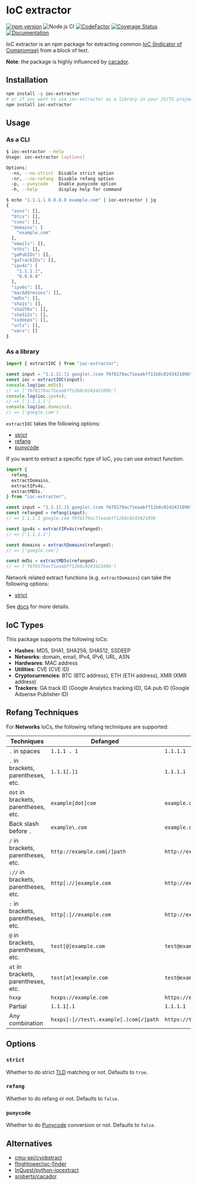 # IoC extractor

[![npm version](https://badge.fury.io/js/ioc-extractor.svg)](https://badge.fury.io/js/ioc-extractor)
![Node.js CI](https://github.com/ninoseki/ioc-extractor/workflows/Node.js%20CI/badge.svg)
[![CodeFactor](https://www.codefactor.io/repository/github/ninoseki/ioc-extractor/badge)](https://www.codefactor.io/repository/github/ninoseki/ioc-extractor)
[![Coverage Status](https://coveralls.io/repos/github/ninoseki/ioc-extractor/badge.svg)](https://coveralls.io/github/ninoseki/ioc-extractor)
[![Documentation](https://img.shields.io/badge/docs-latest-brightgreen.svg)](https://ninoseki.github.io/ioc-extractor/)

IoC extractor is an npm package for extracting common [IoC (Indicator of Compromise)](https://en.wikipedia.org/wiki/Indicator_of_compromise) from a block of text.

**Note**: the package is highly influenced by [cacador](https://github.com/sroberts/cacador).

## Installation

```sh
npm install -g ioc-extractor
# or if you want to use ioc-extractor as a library in your JS/TS project
npm install ioc-extractor
```

## Usage

### As a CLI

```bash
$ ioc-extractor --help
Usage: ioc-extractor [options]

Options:
  -ns, --no-strict  Disable strict option
  -nr, --no-refang  Disable refang option
  -p, --punycode    Enable punycode option
  -h, --help        display help for command
```

```bash
$ echo "1.1.1.1 8.8.8.8 example.com" | ioc-extractor | jq
{
  "asns": [],
  "btcs": [],
  "cves": [],
  "domains": [
    "example.com"
  ],
  "emails": [],
  "eths": [],
  "gaPubIDs": [],
  "gaTrackIDs": [],
  "ipv4s": [
    "1.1.1.1",
    "8.8.8.8"
  ],
  "ipv6s": [],
  "macAddresses": [],
  "md5s": [],
  "sha1s": [],
  "sha256s": [],
  "sha512s": [],
  "ssdeeps": [],
  "urls": [],
  "xmrs": []
}
```

### As a library

```ts
import { extractIOC } from "ioc-extractor";

const input = "1.1.1[.]1 google(.)com f6f8179ac71eaabff12b8c024342109b";
const ioc = extractIOC(input);
console.log(ioc.md5s);
// => ['f6f8179ac71eaabff12b8c024342109b']
console.log(ioc.ipv4s);
// => ['1.1.1.1']
console.log(ioc.domains);
// => ['google.com']
```

`extractIOC` takes the following options:

- [strict](#strict)
- [refang](#refang)
- [punycode](#punycode)

If you want to extract a specific type of IoC, you can use extract function.

```ts
import {
  refang,
  extractDomains,
  extractIPv4s,
  extractMD5s,
} from "ioc-extractor";

const input = "1.1.1[.]1 google(.)com f6f8179ac71eaabff12b8c024342109b";
const refanged = refang(input);
// => 1.1.1.1 google.com f6f8179ac71eaabff12b8c024342109b

const ipv4s = extractIPv4s(refanged);
// => ['1.1.1.1']

const domains = extractDomains(refanged);
// => ['google.com']

const md5s = extractMD5s(refanged);
// => ['f6f8179ac71eaabff12b8c024342109b']
```

Network related extract functions (e.g. `extractDomains`) can take the following options:

- [strict](#strict)

See [docs](https://ninoseki.github.io/ioc-extractor/) for more details.

## IoC Types

This package supports the following IoCs:

- **Hashes**: MD5, SHA1, SHA256, SHA512, SSDEEP
- **Networks**: domain, email, IPv4, IPv6, URL, ASN
- **Hardwares**: MAC address
- **Utilities**: CVE (CVE ID)
- **Cryptocurrencies**: BTC (BTC address), ETH (ETH address), XMR (XMR address)
- **Trackers**: GA track ID (Google Analytics tracking ID), GA pub ID (Google Adsense Publisher ID)

## Refang Techniques

For **Networks** IoCs, the following refang techniques are supported:

| Techniques                           | Defanged                               | Refanged                        |
| ------------------------------------ | -------------------------------------- | ------------------------------- |
| `.` in spaces                        | `1.1.1 . 1`                            | `1.1.1.1`                       |
| `.` in brackets, parentheses, etc.   | `1.1.1[.]1`                            | `1.1.1.1`                       |
| `dot` in brackets, parentheses, etc. | `example[dot]com`                      | `example.com`                   |
| Back slash before `.`                | `example\.com`                         | `example.com`                   |
| `/` in brackets, parentheses, etc.   | `http://example.com[/]path`            | `http://example.com/path`       |
| `://` in brackets, parentheses, etc. | `http[://]example.com`                 | `http://example.com`            |
| `:` in brackets, parentheses, etc.   | `http[:]//example.com`                 | `http://example.com`            |
| `@` in brackets, parentheses, etc.   | `test[@]example.com`                   | `test@example.com`              |
| `at` in brackets, parentheses, etc.  | `test[at]example.com`                  | `test@example.com`              |
| `hxxp`                               | `hxxps://example.com`                  | `https://example.com`           |
| Partial                              | `1.1.1[.1`                             | `1.1.1.1`                       |
| Any combination                      | `hxxps[:]//test\.example[.)com[/]path` | `https://test.example.com/path` |

## Options

### `strict`

Whether to do strict [TLD](https://en.wikipedia.org/wiki/Top-level_domain) matching or not. Defaults to `true`.

### `refang`

Whether to do refang or not. Defaults to `false`.

### `punycode`

Whether to do [Punycode](https://en.wikipedia.org/wiki/Punycode) conversion or not. Defaults to `false`.

## Alternatives

- [cmu-sei/cyobstract](https://github.com/cmu-sei/cyobstract)
- [fhightower/ioc-finder](https://github.com/fhightower/ioc-finder)
- [InQuest/python-iocextract](https://github.com/InQuest/python-iocextract)
- [sroberts/cacador](https://github.com/sroberts/cacador)
